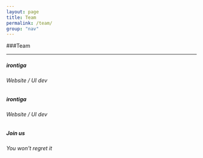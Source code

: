 ```yaml
---
layout: page
title: Team
permalink: /team/
group: "nav"
---
```


###Team

<hr>

<div class='row'>
	<div class='col s12 m4 l4 center'>
		<h5>irontiga</h5>
		<h6>Website / UI dev</h6>
	</div>
	<div class='col s12 m4 l4 center'>
		<h5>irontiga</h5>
		<h6>Website / UI dev</h6>
	</div>
	<div class='col s12 m4 l4 center'>
		<h5>Join us</h5>
		<h6>You won't regret it</h6>
	</div>
</div>

